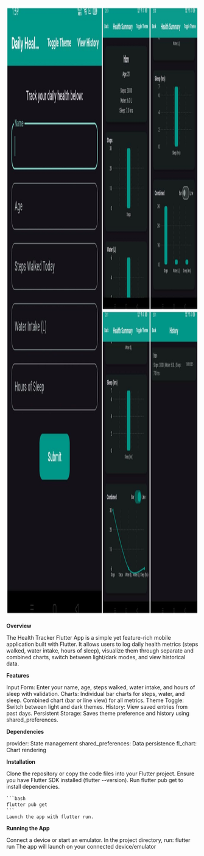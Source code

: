<img src="https://github.com/harshithbngowda/Flutter_Health_Graph/blob/a8e03a1aba76fef650eccb708ecb9df52881e0d7/App_screenshots/ss1.jpg" width="800" height="1600">

<b>Overview</b>

The Health Tracker Flutter App is a simple yet feature-rich mobile application built with Flutter. It allows users to log daily health metrics (steps walked, water intake, hours of sleep), visualize them through separate and combined charts, switch between light/dark modes, and view historical data.

<b>Features</b>

Input Form: 
Enter your name, age, steps walked, water intake, and hours of sleep with validation.
Charts:
Individual bar charts for steps, water, and sleep.
Combined chart (bar or line view) for all metrics.
Theme Toggle: 
Switch between light and dark themes.
History: 
View saved entries from past days.
Persistent Storage: 
Saves theme preference and history using shared_preferences.

<b>Dependencies</b>

provider: State management
shared_preferences: Data persistence
fl_chart: Chart rendering

<b>Installation</b>

Clone the repository or copy the code files into your Flutter project.
Ensure you have Flutter SDK installed (flutter --version).
Run flutter pub get to install dependencies.

    ```bash
    flutter pub get
    ```
    Launch the app with flutter run.

<b>Running the App</b>

Connect a device or start an emulator.
In the project directory, run:
flutter run
The app will launch on your connected device/emulator
